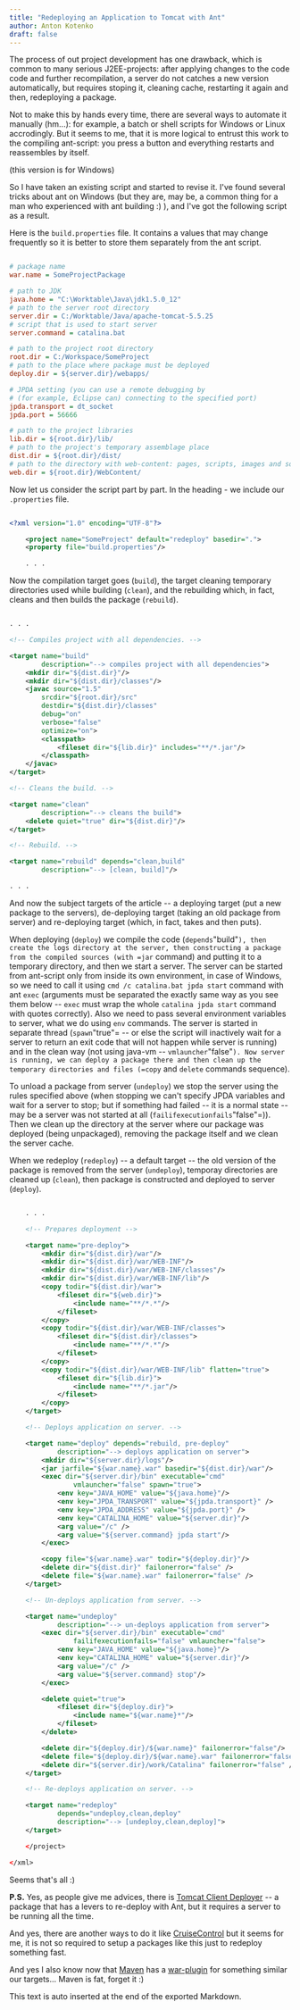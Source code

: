 ```yaml
---
title: "Redeploying an Application to Tomcat with Ant"
author: Anton Kotenko
draft: false
---
```


The process of out project development has one drawback, which is common to many serious J2EE-projects: after applying changes to the code code and further recompilation, a server do not catches a new version automatically, but requires stoping it, cleaning cache, restarting it again and then, redeploying a package.

Not to make this by hands every time, there are several ways to automate it manually (hm...): for example, a batch or shell scripts for Windows or Linux accrodingly. But it seems to me, that it is more logical to entrust this work to the compiling ant-script: you press a button and everything restarts and reassembles by itself.

(this version is for Windows)

So I have taken an existing script and started to revise it. I've found several tricks about ant on Windows (but they are, may be, a common thing for a man who experienced with ant building :) ), and I've got the following script as a result.

Here is the `build.properties` file. It contains a values that may change frequently so it is better to store them separately from the ant script.

```ini

# package name
war.name = SomeProjectPackage

# path to JDK
java.home = "C:\Worktable\Java\jdk1.5.0_12"
# path to the server root directory
server.dir = C:/Worktable/Java/apache-tomcat-5.5.25
# script that is used to start server
server.command = catalina.bat

# path to the project root directory
root.dir = C:/Workspace/SomeProject
# path to the place where package must be deployed
deploy.dir = ${server.dir}/webapps/

# JPDA setting (you can use a remote debugging by
# (for example, Eclipse can) connecting to the specified port)
jpda.transport = dt_socket
jpda.port = 56666

# path to the project libraries
lib.dir = ${root.dir}/lib/
# path to the project's temporary assemblage place
dist.dir = ${root.dir}/dist/
# path to the directory with web-content: pages, scripts, images and so on
web.dir = ${root.dir}/WebContent/
```

Now let us consider the script part by part. In the heading - we include our `.properties` file.

```xml

<?xml version="1.0" encoding="UTF-8"?>

    <project name="SomeProject" default="redeploy" basedir=".">
    <property file="build.properties"/>

    . . .
```

Now the compilation target goes (`build`), the target cleaning temporary directories used while building (`clean`), and the rebuilding which, in fact, cleans and then builds the package (`rebuild`).

```xml

. . .

<!-- Compiles project with all dependencies. -->

<target name="build"
        description="--> compiles project with all dependencies">
    <mkdir dir="${dist.dir}"/>
    <mkdir dir="${dist.dir}/classes"/>
    <javac source="1.5"
        srcdir="${root.dir}/src"
        destdir="${dist.dir}/classes"
        debug="on"
        verbose="false"
        optimize="on">
        <classpath>
            <fileset dir="${lib.dir}" includes="**/*.jar"/>
        </classpath>
    </javac>
</target>

<!-- Cleans the build. -->

<target name="clean"
        description="--> cleans the build">
    <delete quiet="true" dir="${dist.dir}"/>
</target>

<!-- Rebuild. -->

<target name="rebuild" depends="clean,build"
        description="--> [clean, build]"/>

. . .
```

And now the subject targets of the article -- a deploying target (put a new package to the servers), de-deploying target (taking an old package from server) and re-deploying target (which, in fact, takes and then puts).

When deploying (`deploy`) we compile the code (`depends`"build"`), then create the logs directory at the server, then constructing a package from the compiled sources (with =jar` command) and putting it to a temporary directory, and then we start a server. The server can be started from ant-script only from inside its own environment, in case of Windows, so we need to call it using `cmd /c catalina.bat jpda start` command with ant `exec` (arguments must be separated the exactly same way as you see them below -- `exec` must wrap the whole `catalina jpda start` command with quotes correctly). Also we need to pass several environment variables to server, what we do using `env` commands. The server is started in separate thread (`spawn`"true"= -- or else the script will inactively wait for a server to return an exit code that will not happen while server is running) and in the clean way (not using java-vm -- `vmlauncher`"false"`). Now server is running, we can deploy a package there and then clean up the temporary directories and files (=copy` and `delete` commands sequence).

To unload a package from server (`undeploy`) we stop the server using the rules specified above (when stopping we can't specify JPDA variables and wait for a server to stop; but if something had failed -- it is a normal state -- may be a server was not started at all (`failifexecutionfails`"false"=)). Then we clean up the directory at the server where our package was deployed (being unpackaged), removing the package itself and we clean the server cache.

When we redeploy (`redeploy`) -- a default target -- the old version of the package is removed from the server (`undeploy`), temporay directories are cleaned up (`clean`), then package is constructed and deployed to server (`deploy`).

```xml

    . . .

    <!-- Prepares deployment -->

    <target name="pre-deploy">
        <mkdir dir="${dist.dir}/war"/>
        <mkdir dir="${dist.dir}/war/WEB-INF"/>
        <mkdir dir="${dist.dir}/war/WEB-INF/classes"/>
        <mkdir dir="${dist.dir}/war/WEB-INF/lib"/>
        <copy todir="${dist.dir}/war">
            <fileset dir="${web.dir}">
                <include name="**/*.*"/>
            </fileset>
        </copy>
        <copy todir="${dist.dir}/war/WEB-INF/classes">
            <fileset dir="${dist.dir}/classes">
                <include name="**/*.*"/>
            </fileset>
        </copy>
        <copy todir="${dist.dir}/war/WEB-INF/lib" flatten="true">
            <fileset dir="${lib.dir}">
                <include name="**/*.jar"/>
            </fileset>
        </copy>
    </target>

    <!-- Deploys application on server. -->

    <target name="deploy" depends="rebuild, pre-deploy"
            description="--> deploys application on server">
        <mkdir dir="${server.dir}/logs"/>
        <jar jarfile="${war.name}.war" basedir="${dist.dir}/war"/>
        <exec dir="${server.dir}/bin" executable="cmd"
                vmlauncher="false" spawn="true">
            <env key="JAVA_HOME" value="${java.home}"/>
            <env key="JPDA_TRANSPORT" value="${jpda.transport}" />
            <env key="JPDA_ADDRESS" value="${jpda.port}" />
            <env key="CATALINA_HOME" value="${server.dir}"/>
            <arg value="/c" />
            <arg value="${server.command} jpda start"/>
        </exec>

        <copy file="${war.name}.war" todir="${deploy.dir}"/>
        <delete dir="${dist.dir}" failonerror="false" />
        <delete file="${war.name}.war" failonerror="false" />
    </target>

    <!-- Un-deploys application from server. -->

    <target name="undeploy"
            description="--> un-deploys application from server">
        <exec dir="${server.dir}/bin" executable="cmd"
                failifexecutionfails="false" vmlauncher="false">
            <env key="JAVA_HOME" value="${java.home}"/>
            <env key="CATALINA_HOME" value="${server.dir}"/>
            <arg value="/c" />
            <arg value="${server.command} stop"/>
        </exec>

        <delete quiet="true">
            <fileset dir="${deploy.dir}">
                <include name="${war.name}*"/>
            </fileset>
        </delete>

        <delete dir="${deploy.dir}/${war.name}" failonerror="false"/>
        <delete file="${deploy.dir}/${war.name}.war" failonerror="false" />
        <delete dir="${server.dir}/work/Catalina" failonerror="false" />
    </target>

    <!-- Re-deploys application on server. -->

    <target name="redeploy"
            depends="undeploy,clean,deploy"
            description="--> [undeploy,clean,deploy]">
    </target>

    </project>

</xml>
```

Seems that's all :)

**P.S.** Yes, as people give me advices, there is [Tomcat Client Deployer](http://tomcat.apache.org/tomcat-5.5-doc/deployer-howto.html#Deploying%20using%20the%20Client%20Deployer%20Package) -- a package that has a levers to re-deploy with Ant, but it requires a server to be running all the time.

And yes, there are another ways to do it like [CruiseControl](http://cruisecontrol.sourceforge.net/) but it seems for me, it is not so required to setup a packages like this just to redeploy something fast.

And yes I also know now that [Maven](http://maven.apache.org/) has a [war-plugin](http://maven.apache.org/maven-1.x/plugins/war/goals.html) for something similar our targets... Maven is fat, forget it :)


This text is auto inserted at the end of the exported Markdown.
